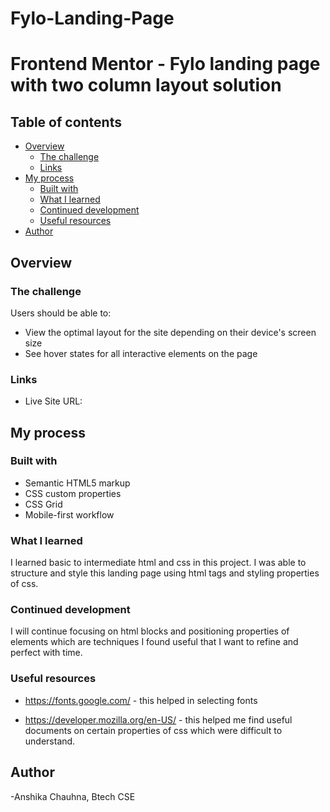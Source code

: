# Fylo-Landing-Page
# Frontend Mentor - Fylo landing page with two column layout solution

## Table of contents

- [Overview](#overview)
  - [The challenge](#the-challenge)
  - [Links](#links)
- [My process](#my-process)
  - [Built with](#built-with)
  - [What I learned](#what-i-learned)
  - [Continued development](#continued-development)
  - [Useful resources](#useful-resources)
- [Author](#author)



## Overview

### The challenge

Users should be able to:

- View the optimal layout for the site depending on their device's screen size
- See hover states for all interactive elements on the page


### Links

- Live Site URL: 

## My process

### Built with

- Semantic HTML5 markup
- CSS custom properties
- CSS Grid
- Mobile-first workflow


### What I learned

I learned basic to intermediate html and css in this project. I was able to structure and style this landing page using html tags and styling properties of css.


### Continued development

I will continue focusing on html blocks and positioning properties of elements which are techniques I found useful that I want to refine and perfect with time.



### Useful resources

- https://fonts.google.com/  - this helped in selecting fonts

- https://developer.mozilla.org/en-US/ - this helped me find useful documents on certain properties of css which were difficult to understand.

## Author

-Anshika Chauhna, Btech CSE


